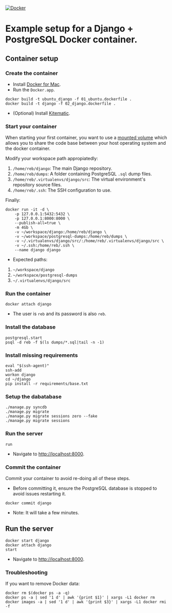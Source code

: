[![Docker](http://i.imgur.com/ZMHZYDx.png)](https://www.docker.com)

# Example setup for a Django + PostgreSQL Docker container.

## Container setup

### Create the container

* Install [Docker for Mac](https://docs.docker.com/docker-for-mac/).
* Run the `Docker.app`.

```
docker build -t ubuntu_django -f 01_ubuntu.dockerfile .
docker build -t django -f 02_django.dockerfile .
```

* (Optional) Install [Kitematic](https://kitematic.com/).

### Start your container

When starting your first container, you want to use a [mounted volume](https://docs.docker.com/engine/tutorials/dockervolumes/) which allows you
to share the code base between your host operating system and the docker container.

Modify your workspace path appropiatedly:

1. `/home/reb/django`: The main Django repository.
2. `/home/reb/dumps`: A folder containing PostgreSQL `.sql` dump files.
3. `/home/reb/.virtualenvs/django/src`: The virtual environment's repository source files.
4. `/home/reb/.ssh`: The SSH configuration to use.

Finally:

```
docker run -it -d \
    -p 127.0.0.1:5432:5432 \
    -p 127.0.0.1:8000:8000 \
    --publish-all=true \
    -m 4Gb \
    -v ~/workspace/django:/home/reb/django \
    -v ~/workspace/postgresql-dumps:/home/reb/dumps \
    -v ~/.virtualenvs/django/src/:/home/reb/.virtualenvs/django/src \
    -v ~/.ssh:/home/reb/.ssh \
    --name django django
```

* Expected paths:

1. `~/workspace/django`
2. `~/workspace/postgresql-dumps`
3. `~/.virtualenvs/django/src`

### Run the container

```
docker attach django
```

* The user is `reb` and its password is also `reb`.

### Install the database

```
postgresql.start
psql -d reb -f $(ls dumps/*.sql|tail -n -1)
```

### Install missing requirements

```
eval "$(ssh-agent)"
ssh-add
workon django
cd ~/django
pip install -r requirements/base.txt
```

### Setup the dabatabase

```
./manage.py syncdb
./manage.py migrate
./manage.py migrate sessions zero --fake
./manage.py migrate sessions
```

### Run the server

```
run
```

* Navigate to [http://localhost:8000](http://localhost:8000).

### Commit the container

Commit your container to avoid re-doing all of these steps.

* Before committing it, ensure the PostgreSQL database is stopped to avoid issues restarting it.

```
docker commit django
```

* Note: It will take a few minutes.

## Run the server

```
docker start django
docker attach django
start
```

* Navigate to [http://localhost:8000](http://localhost:8000).


### Troubleshooting

If you want to remove Docker data:

```
docker rm $(docker ps -a -q)
docker ps -a | sed '1 d' | awk '{print $1}' | xargs -L1 docker rm
docker images -a | sed '1 d' | awk '{print $3}' | xargs -L1 docker rmi -f
```
